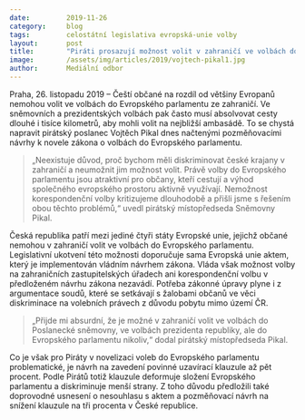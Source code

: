 ```yaml
---
date:         2019-11-26
category:     blog
tags:         celostátní legislativa evropská-unie volby
layout:       post
title:        "Piráti prosazují možnost volit v zahraničí ve volbách do Evropského parlamentu, s povinnou klauzulí nesouhlasí"
image:        /assets/img/articles/2019/vojtech-pikal1.jpg
author:       Mediální odbor
---
```



Praha, 26. listopadu 2019 – Čeští občané na rozdíl od většiny Evropanů nemohou volit ve volbách do Evropského parlamentu ze zahraničí. Ve sněmovních a prezidentských volbách pak často musí absolvovat cesty dlouhé i tisíce kilometrů, aby mohli volit na nejbližší ambasádě. To se chystá napravit pirátský poslanec Vojtěch Pikal dnes načtenými pozměňovacími návrhy k novele zákona o volbách do Evropského parlamentu.

> „Neexistuje důvod, proč bychom měli diskriminovat české krajany v zahraničí a neumožnit jim možnost volit. Právě volby do Evropského parlamentu jsou atraktivní pro občany, kteří cestují a výhod společného evropského prostoru aktivně využívají. Nemožnost korespondenční volby kritizujeme dlouhodobě a přišli jsme s řešením obou těchto problémů,“ uvedl pirátský místopředseda Sněmovny Pikal.

Česká republika patří mezi jediné čtyři státy Evropské unie, jejichž občané nemohou v zahraničí volit ve volbách do Evropského parlamentu. Legislativní ukotvení této možnosti doporučuje sama Evropská unie aktem, který je implementován vládním návrhem zákona. Vláda však možnost volby na zahraničních zastupitelských úřadech ani korespondenční volbu v předloženém návrhu zákona nezavádí. Potřeba zákonné úpravy plyne i z argumentace soudů, které se setkávají s žalobami občanů ve věci diskriminace na volebních právech z důvodu pobytu mimo území ČR. 

> „Přijde mi absurdní, že je možné v zahraničí volit ve volbách do Poslanecké sněmovny, ve volbách prezidenta republiky, ale do Evropského parlamentu nikoliv,“ dodal pirátský místopředseda Pikal.

Co je však pro Piráty v novelizaci voleb do Evropského parlamentu problematické, je návrh na zavedení povinné uzavírací klauzule až pět procent. Podle Pirátů totiž klauzule deformuje složení Evropského parlamentu a diskriminuje menší strany. Z toho důvodu předložili také doprovodné usnesení o nesouhlasu s aktem a pozměňovací návrh na snížení klauzule na tři procenta v České republice.
